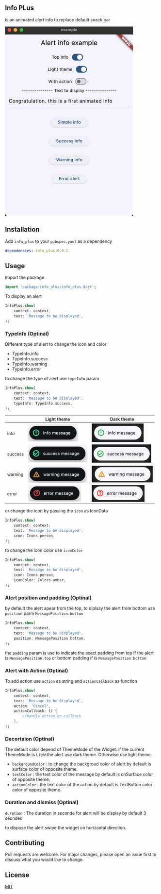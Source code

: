 ## Info PLus

is an animated alert info to replace default snack bar

![Preview](example/assets/info_plus_screen.gif)

## Installation

Add `info_plus` to your `pubspec.yaml` as a dependency

```yaml
dependencies: info_plus:0.0.1
```

## Usage

Import the package

```dart
import 'package:info_plus/info_plus.dart';
```

To display an alert

```dart
InfoPlus.show(
    context: context,
    text: 'Message to be displayed',
);
```

### TypeInfo (Optinal)

Different type of alert to change the icon and color

- TypeInfo.info
- TypeInfo.success
- TypeInfo.warning
- TypeInfo.error

to change the type of alert use `typeInfo` param

```dart
InfoPlus.show(
    context: context,
    text: 'Message to be displayed',
    typeInfo: TypeInfo.success,
);
```

|         | Light theme                                        | Dark theme                                        |
| ------- |----------------------------------------------------|---------------------------------------------------|
| info    | ![Preview](example/assets/info_plus_light.png)     | ![Preview](example/assets/info_plus_dark.png)     |
| success | ![Preview](example/assets/info_success_light.png) | ![Preview](example/assets/info_success_dark.png)  |
| warning | ![Preview](example/assets/info_warning_light.png) | ![Preview](example/assets/info_warning_dark.png) |
| error   | ![Preview](example/assets/info_error_light.png)   | ![Preview](example/assets/info_error_dark.png)   |

or change the icon by passing the `icon` as IconData

```dart
InfoPlus.show(
    context: context,
    text: 'Message to be displayed',
    icon: Icons.person,
);
```

to change the icon color use `iconColor`

```dart
InfoPlus.show(
    context: context,
    text: 'Message to be displayed',
    icon: Icons.person,
    iconColor: Colors.amber,
);
```

### Alert position and padding (Optinal)

by default the alert apear from the top, to diplsay the alert from bottom use `position` parm `MessagePosition.bottom`

```dart
InfoPlus.show(
    context: context,
    text: 'Message to be displayed',
    position: MessagePosition.bottom,
);
```

the `padding` param is use to indicate the exact padding from top if the alert is `MessagePosition.top` or bottom padding if is `MessagePosition.bottom`

### Alert with Action (Optinal)

To add action use `action` as string and `actionCallback` as function

```dart
InfoPlus.show(
    context: context,
    text: 'Message to be displayed',
    action: 'Cancel',
    actionCallback: () {
        //Handle action on callback
    },
);
```

### Decortaion (Optinal)

The default color depend of ThemeMode of the Widget.
if the current ThemeMode is `Light`the alert use dark theme. Otherwise use light theme.

- `backgroundColor` : to change the backgroud color of alert by default is surface color of opposite theme.
- `textColor` : the text color of the message by default is onSurface color of opposite theme.
- `actionColor` : the text color of the action by default is TextButton color color of opposite theme.

### Duration and dismiss (Optinal)

`duration` : The duration in seconde for alert will be display by default 3 seondes

to dispose the alert swipe the widget on horizantal direction.

## Contributing

Pull requests are welcome. For major changes, please open an issue first
to discuss what you would like to change.

## License

[MIT](https://choosealicense.com/licenses/mit/)
